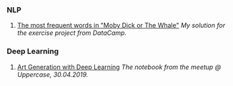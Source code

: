 ### NLP
1. [The most frequent words in "Moby Dick or The Whale"](https://github.com/ekaterinakuzmina/Project-templates/blob/master/NLP%20projects/word_frequency_in_moby_dick.ipynb) *My solution for the exercise project from DataCamp.*

### Deep Learning
1. [Art Generation with Deep Learning](https://github.com/ekaterinakuzmina/Project-templates/blob/master/StyleTransferWorkshop_Uppercase_WIT.ipynb) *The notebook from the meetup @ Uppercase, 30.04.2019.*
